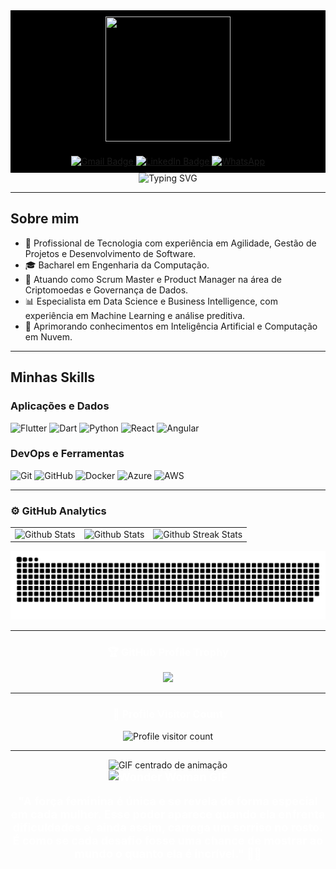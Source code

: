 <div id="header" align="center" style="background-color:#000000; padding: 10px;">
  <img src="https://media.giphy.com/media/NgurY1o4z080Jfoyzw/giphy.gif" width="200" height="200"/>
</div>

<div id="badges" align="center" style="background-color:#000000; padding: 10px;">
  <a href="mailto:pollyfernandes3.0@gmail.com" target="_blank">
    <img src="https://img.shields.io/badge/Gmail-D14836?style=for-the-badge&logo=gmail&logoColor=white" alt="Gmail Badge"/>
  </a>
  <a href="https://www.linkedin.com/in/pollyanerodrigues-fernandes-dasilva-72b07084" target="_blank">
    <img src="https://img.shields.io/badge/LinkedIn-blue?style=for-the-badge&logo=linkedin&logoColor=white" alt="LinkedIn Badge"/>
  </a>
  <a href="https://wa.me/5534988497362" target="_blank" title="WhatsApp">
    <img src="https://img.shields.io/badge/-WhatsApp-25d366?style=for-the-badge&labelColor=25d366&logo=whatsapp&logoColor=white" alt="WhatsApp"/>
  </a>
</div>

<div align="center">
  <img src="https://readme-typing-svg.demolab.com?font=Fira+Code&size=30&pause=1000&color=FFFFFF&multiline=true&width=435&lines=Sejam+bem-vindos(as)!" alt="Typing SVG"/>
</div>

<hr>

## Sobre mim

- 🚀 Profissional de Tecnologia com experiência em Agilidade, Gestão de Projetos e Desenvolvimento de Software.
- 🎓 Bacharel em Engenharia da Computação.
- 💼 Atuando como Scrum Master e Product Manager na área de Criptomoedas e Governança de Dados.
- 📊 Especialista em Data Science e Business Intelligence, com experiência em Machine Learning e análise preditiva.
- 🌱 Aprimorando conhecimentos em Inteligência Artificial e Computação em Nuvem.

---

## Minhas Skills

### **Aplicações e Dados**
![Flutter](https://img.shields.io/badge/-Flutter-333333?style=flat&logo=Flutter)
![Dart](https://img.shields.io/badge/-Dart-333333?style=flat&logo=dart)
![Python](https://img.shields.io/badge/-Python-333333?style=flat&logo=python)
![React](https://img.shields.io/badge/-React-333333?style=flat&logo=react)
![Angular](https://img.shields.io/badge/-Angular-333333?style=flat&logo=angular)

### **DevOps e Ferramentas**
![Git](https://img.shields.io/badge/-Git-333333?style=flat&logo=git)
![GitHub](https://img.shields.io/badge/-GitHub-333333?style=flat&logo=github)
![Docker](https://img.shields.io/badge/-Docker-333333?style=flat&logo=docker)
![Azure](https://img.shields.io/badge/-Azure-333333?style=flat&logo=azure-devops)
![AWS](https://img.shields.io/badge/-AWS-333333?style=flat&logo=amazon-aws)

---

### ⚙️ GitHub Analytics

<table>
  <tr>
    <td>
      <img src="https://github-readme-stats.vercel.app/api?username=Polly-Silva&theme=dark&hide_border=false&include_all_commits=true&count_private=true" alt="Github Stats"/>
    </td>
    <td>
      <img src="https://github-readme-stats.vercel.app/api/top-langs/?username=Polly-Silva&theme=dark&hide_border=false&include_all_commits=true&count_private=true&layout=compact" alt="Github Stats"/>
    </td>
    <td>
      <img src="https://github-readme-streak-stats.herokuapp.com/?user=Polly-Silva&theme=dark&hide_border=false" alt="Github Streak Stats"/>
    </td>
  </tr>
</table>

![github-contribution-grid-snake](https://github.com/Platane/snk/raw/output/github-contribution-grid-snake.svg?palette=black-white)

---

<div align="center">
  <h3><b style="color:white;">🏆 GitHub Profile Trophy</b></h3>
  <a href="https://github.com/ryo-ma/github-profile-trophy">
    <img width="750" src="https://github-profile-trophy.vercel.app/?username=Polly-Silva&column=7&theme=darkhub&no-frame=true&no-bg=true"/>
  </a>
</div>

---

<div align="center">
  <h3><b style="color:white;">📍 Profile Visitor Count</b></h3>
  <img src="https://profile-counter.glitch.me/Polly-Silva/count.svg" alt="Profile visitor count"/>
</div>

---

<div align="center">
  <img src="https://i.redd.it/xqiiu2121ejb1.gif" width="600" alt="GIF centrado de animação">
</div>

<div align="center" style="color:white; font-size: 18px; font-weight: bold;">
  <img src="https://i.pinimg.com/originals/4a/16/71/4a1671e979e89761d36681b7c92b4be0.gif" width="400" alt="Wonder Woman GIF">
  <p>"A força feminina é única e se revela de forma especial em cada mulher. Esse poder aparece quando ela enfrenta dificuldades e, ainda assim, carrega um sorriso no rosto. É como se cada desafio fosse uma chance de mostrar ao mundo o quanto ela é incrível." 💪🚀</p>
</div>
